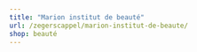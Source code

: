 ```yaml
---
title: "Marion institut de beauté"
url: /zegerscappel/marion-institut-de-beaute/
shop: beauté
---
```

